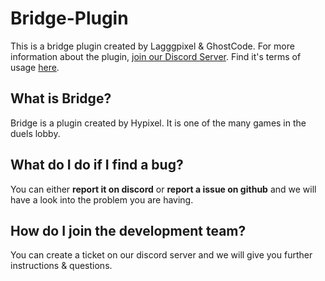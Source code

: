 # Bridge-Plugin
This is a bridge plugin created by Lagggpixel & GhostCode. For more information about the plugin, [join our Discord Server](https://discord.gg/XyxAGBH74Z).
Find it's terms of usage [here]().

What is Bridge?
---------------
Bridge is a plugin created by Hypixel. It is one of the many games in the duels lobby.

What do I do if I find a bug?
-----------------------------
You can either **report it on discord** or **report a issue on github** and we will have a look into the problem you are having.

How do I join the development team?
-----------------------------------
You can create a ticket on our discord server and we will give you further instructions & questions.

